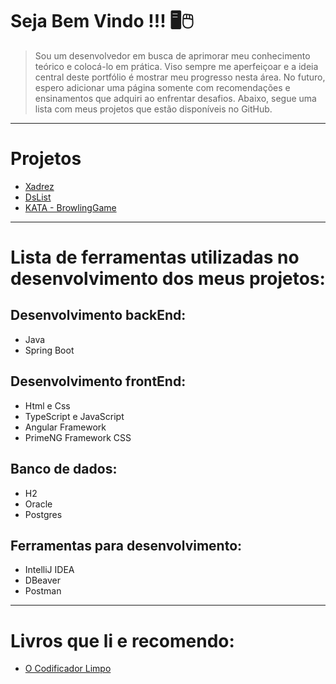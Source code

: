 # Seja Bem Vindo !!! 🖥🖱

> Sou um desenvolvedor em busca de aprimorar meu conhecimento teórico e colocá-lo em prática. Viso sempre me aperfeiçoar e a ideia central deste portfólio é mostrar meu progresso nesta área. No futuro, espero adicionar uma página somente com recomendações e ensinamentos que adquiri ao enfrentar desafios. Abaixo, segue uma lista com meus projetos que estão disponíveis no GitHub.

--------------------------------------------------

# Projetos

* [Xadrez](https://github.com/Merlin-Hermes/Projeto-de-Xadrez)
* [DsList](https://github.com/Merlin-Hermes/DsList)
* [KATA - BrowlingGame](https://github.com/Merlin-Hermes/BowlingGame)


-------------------------------------------------

# Lista de ferramentas utilizadas no desenvolvimento dos meus projetos:

## Desenvolvimento backEnd:

* Java
* Spring Boot

## Desenvolvimento frontEnd: 

* Html e Css
* TypeScript e JavaScript
* Angular Framework
* PrimeNG Framework CSS

## Banco de dados: 

* H2
* Oracle
* Postgres

## Ferramentas para desenvolvimento: 

* IntelliJ IDEA
* DBeaver
* Postman

-------------------------------------------------

# Livros que li e recomendo: 

* [O Codificador Limpo](https://www.amazon.com.br/codificador-limpo-conduta-programadores-profissionais/dp/8576086476/ref=sr_1_1_sspa?keywords=o+codificador+limpo&qid=1683750836&sprefix=O+Codifica%2Caps%2C250&sr=8-1-spons&psc=1&spLa=ZW5jcnlwdGVkUXVhbGlmaWVyPUE3SDUwWEFNRUZVUEomZW5jcnlwdGVkSWQ9QTA0NTM2NzczUEFER01YUTA0VlpXJmVuY3J5cHRlZEFkSWQ9QTA0MTAyMDAxRENROVJDOVQ1WUM5JndpZGdldE5hbWU9c3BfYXRmJmFjdGlvbj1jbGlja1JlZGlyZWN0JmRvTm90TG9nQ2xpY2s9dHJ1ZQ==)
